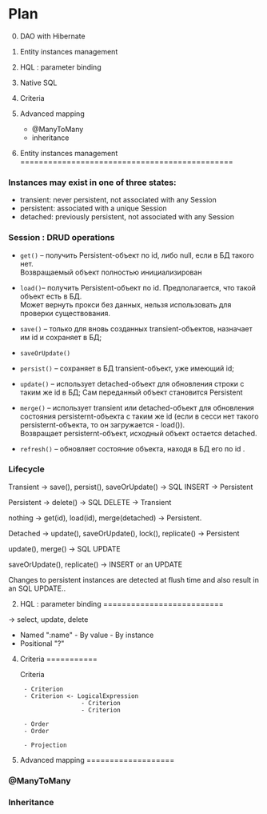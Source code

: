 Plan
====

0. DAO with Hibernate
1. Entity instances management
2. HQL : parameter binding
3. Native SQL
4. Criteria
5. Advanced mapping
    - @ManyToMany
    - inheritance



1. Entity instances management
==============================================

### Instances may exist in one of three states:

- transient: never persistent, not associated with any Session
- persistent: associated with a unique Session
- detached: previously persistent, not associated with any Session


### Session : DRUD operations

- `get()` – получить Persistent-объект по id, либо null, если в БД такого нет.	
        Возвращаемый объект полностью инициализирован
        
- `load()`– получить Persistent-объект по id. Предполагается, что такой объект есть в БД.	
        Может вернуть прокси без данных, нельзя использовать для проверки существования.
        
- `save()` – только для вновь созданных transient-объектов, назначает им id и сохраняет в БД;

- `saveOrUpdate()`

- `persist()` – сохраняет в БД transient-объект, уже имеющий id;

- `update()` – использует detached-объект для обновления строки с таким же id в БД; 
            Cам перeданный объект становится Persistent 
            
- `merge()` – использует transient или detached-объект для обновления состояния persisternt-объекта с таким же id (если в сесси нет такого persisternt-объекта, то он загружается - load()). 	
Возвращает persisternt-объект, исходный объект остается detached.

- `refresh()` – обновляет состояние объекта, находя в БД его по id . 


### Lifecycle

Transient -> save(), persist(), saveOrUpdate() -> SQL INSERT  -> Persistent

Persistent -> delete() -> SQL DELETE -> Transient

nothing -> get(id), load(id), merge(detached) -> Persistent. 

Detached -> update(), saveOrUpdate(), lock(), replicate() -> Persistent


update(), merge() -> SQL UPDATE

saveOrUpdate(), replicate() ->  INSERT or an UPDATE

Changes to persistent instances are detected at flush time and also result in an SQL UPDATE..




2. HQL : parameter binding
==========================

-> select, update, delete

- Named  ":name"
       - By value
       - By instance
- Positional    "?"   




4. Criteria
===========


    Criteria

        - Criterion
        - Criterion <- LogicalExpression
                        - Criterion
                        - Criterion
        
        - Order
        - Order
        
        - Projection
        
        
5. Advanced mapping
===================
            
### @ManyToMany


### Inheritance

